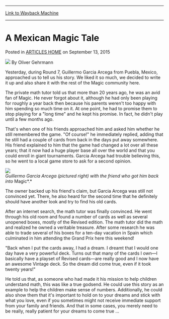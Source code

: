 
---
[Link to Wayback Machine](https://web.archive.org/web/20170711150242/http://magic.wizards.com/en/articles/archive/mexican-magic-tale-2015-09-13)

[_metadata_:author]:- "Oliver Gehrmann"
[_metadata_:description]:- "Yesterday, during Round 7, Guillermo Garcia Arcega from Puebla, Mexico, approached us to tell us his story. We liked it so much, we decided to write it up and also share it with the rest of the Magic community here."
[_metadata_:generator]:- "Drupal 7 (http://drupal.org)"
[_metadata_:node]:- "660426"
[_metadata_:publish_date]:- "2015-09-13"
[_metadata_:source]:- "div-main-content"
[_metadata_:title]:- "A Mexican Magic Tale"
[_metadata_:wayback_capture_timestamp]:- "2017-07-11 15:02:42"
[_metadata_:wayback_raw_url]:- "https://web.archive.org/web/20170711150242id_/http://magic.wizards.com/en/articles/archive/mexican-magic-tale-2015-09-13"
[_metadata_:wayback_url]:- "http://magic.wizards.com/en/articles/archive/mexican-magic-tale-2015-09-13"
---


A Mexican Magic Tale
====================



 Posted in [ARTICLES HOME](/en/articles)
 on September 13, 2015 






![](https://media.magic.wizards.com/styles/auth_small/public/images/person/Oliver-Gehrmann.jpg)
By Oliver Gehrmann











Yesterday, during Round 7, Guillermo Garcia Arcega from Puebla, Mexico, approached us to tell us his story. We liked it so much, we decided to write it up and also share it with the rest of the Magic community here.


The private math tutor told us that more than 20 years ago, he was an avid fan of Magic. He never forgot about it, although he had only been playing for roughly a year back then because his parents weren't too happy with him spending so much time on it. At one point, he had to promise them to stop playing for a "long time" and he kept his promise. In fact, he didn't play until a few months ago.


That's when one of his friends approached him and asked him whether he still remembered the game. "Of course!" he immediately replied, adding that he still had a couple of cards from back in the days put away somewhere. His friend explained to him that the game had changed a lot over all these years; that it now had a huge player base all over the world and that you could enroll in giant tournaments. Garcia Arcega had trouble believing this, so he went to a local game store to ask for a second opinion.


![](https://media.wizards.com/2015/events/gpmad15/GPMAD15_mexican.jpg)  
*Guillermo Garcia Arcega (pictured right) with the friend who got him back into* Magic*.*


The owner backed up his friend's claim, but Garcia Arcega was still not convinced yet. There, he also heard for the second time that he definitely should have another look and try to find his old cards.


After an internet search, the math tutor was finally convinced. He went through his old room and found a number of cards as well as several unopened boxes, mostly of the Revised edition. The math tutor did the math and realized he owned a veritable treasure. After some research he was able to trade several of his boxes for a ten-day vacation in Spain which culminated in him attending the Grand Prix here this weekend!


"Back when I put the cards away, I had a dream. I dreamt that I would one day have a very powerful deck. Turns out that many of the cards I own—I basically have a playset of Revised cards—are really good and I now have an awesome Vintage deck. So the dream did come true, even if it took twenty years!"


He told us that, as someone who had made it his mission to help children understand math, this was like a true godsend. He could use this story as an example to help the children make sense of numbers. Additionally, he could also show them that it's important to hold on to your dreams and stick with what you love, even if you sometimes might not receive immediate support from your family and friends. And that in some cases, you merely need to be really, really patient for your dreams to come true ...







